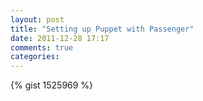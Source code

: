 ```yaml
---
layout: post
title: "Setting up Puppet with Passenger"
date: 2011-12-28 17:17
comments: true
categories: 
---
```


{% gist 1525969 %}